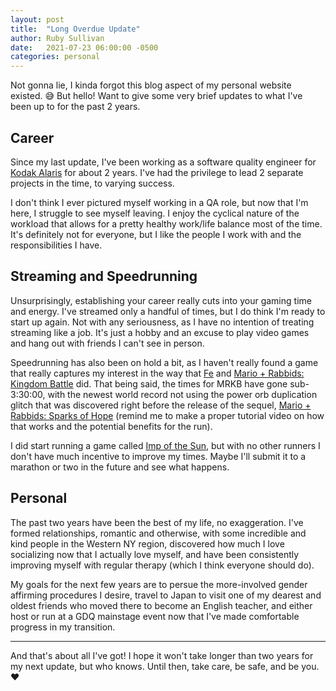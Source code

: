 ```yaml
---
layout: post
title:  "Long Overdue Update"
author: Ruby Sullivan
date:   2021-07-23 06:00:00 -0500
categories: personal
---
```


Not gonna lie, I kinda forgot this blog aspect of my personal website
existed. 😅 But hello! Want to give some very brief updates to what I've
been up to for the past 2 years.

## Career

Since my last update, I've been working as a software quality
engineer for [Kodak Alaris][ka] for about 2 years. I've had the
privilege to lead 2 separate projects in the time, to varying success.

I don't think I ever pictured myself working in a QA role, but now
that I'm here, I struggle to see myself leaving. I enjoy the cyclical
nature of the workload that allows for a pretty healthy work/life
balance most of the time. It's definitely not for everyone, but I like
the people I work with and the responsibilities I have.

## Streaming and Speedrunning

Unsurprisingly, establishing your career really cuts into your gaming
time and energy. I've streamed only a handful of times, but I do think
I'm ready to start up again. Not with any seriousness, as I have no
intention of treating streaming like a job. It's just a hobby and an
excuse to play video games and hang out with friends I can't see in
person.

Speedrunning has also been on hold a bit, as I haven't really found a
game that really captures my interest in the way that [Fe][fe] and
[Mario + Rabbids: Kingdom Battle][mrkb] did. That being said, the times
for MRKB have gone sub-3:30:00, with the newest world record not using
the power orb duplication glitch that was discovered right before the
release of the sequel, [Mario + Rabbids: Sparks of Hope][mrsoh] (remind
me to make a proper tutorial video on how that works and the potential
benefits for the run).

I did start running a game called [Imp of the Sun][iots], but with no
other runners I don't have much incentive to improve my times. Maybe
I'll submit it to a marathon or two in the future and see what happens.

## Personal

The past two years have been the best of my life, no exaggeration. I've
formed relationships, romantic and otherwise, with some incredible and
kind people in the Western NY region, discovered how much I love
socializing now that I actually love myself, and have been consistently
improving myself with regular therapy (which I think everyone should do).

My goals for the next few years are to persue the more-involved gender
affirming procedures I desire, travel to Japan to visit one of my dearest
and oldest friends who moved there to become an English teacher, and
either host or run at a GDQ mainstage event now that I've made
comfortable progress in my transition.

---

And that's about all I've got! I hope it won't take longer than two
years for my next update, but who knows. Until then, take care, be safe,
and be you. ❤️



[ka]: https://www.alarisworld.com/en-us
[fe]: https://www.speedrun.com/fe
[mrkb]: https://www.speedrun.com/mrkb
[mrsoh]: https://www.speedrun.com/mario_rabbids_sparks_of_hope
[iots]: https://www.speedrun.com/iots